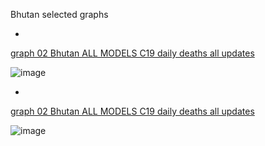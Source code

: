 Bhutan selected graphs

*

[graph 02 Bhutan ALL MODELS C19 daily deaths all updates](https://github.com/pourmalek/CovidLongitudinal/blob/main/output/countries/Bhutan/graph%2002%20Bhutan%20ALL%20MODELS%20C19%20daily%20deaths%20all%20updates.pdf)

![image](https://github.com/pourmalek/CovidLongitudinal/assets/30849720/f8ac1f9e-3c66-4937-9c21-f4ba95bc68ab)

*

[graph 02 Bhutan ALL MODELS C19 daily deaths all updates](https://github.com/pourmalek/CovidLongitudinal/blob/main/output/countries/Bhutan/graph%2013b%20Bhutan%20ALL%20MODELS%20C19%20daily%20deaths%2C%20error%20measures%20across%20models.pdf)

![image](https://github.com/pourmalek/CovidLongitudinal/assets/30849720/eb093c49-6419-4dc0-82dd-e1be96c681cc)

